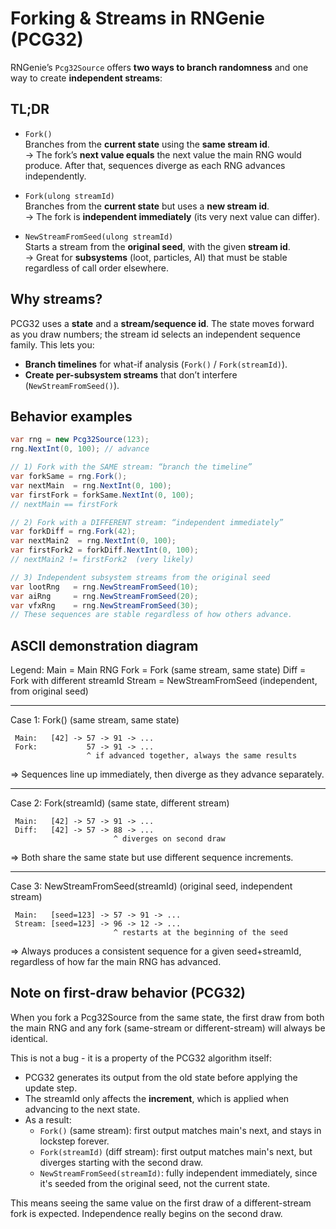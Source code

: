 # Forking & Streams in RNGenie (PCG32)

RNGenie’s `Pcg32Source` offers **two ways to branch randomness** and one way to create **independent streams**:

## TL;DR

- `Fork()`  
  Branches from the **current state** using the **same stream id**.  
  → The fork’s **next value equals** the next value the main RNG would produce. After that, sequences diverge as each RNG advances independently.

- `Fork(ulong streamId)`  
  Branches from the **current state** but uses a **new stream id**.  
  → The fork is **independent immediately** (its very next value can differ).

- `NewStreamFromSeed(ulong streamId)`  
  Starts a stream from the **original seed**, with the given **stream id**.  
  → Great for **subsystems** (loot, particles, AI) that must be stable regardless of call order elsewhere.

## Why streams?

PCG32 uses a **state** and a **stream/sequence id**. The state moves forward as you draw numbers; the stream id selects an independent sequence family. This lets you:

- **Branch timelines** for what-if analysis (`Fork()` / `Fork(streamId)`).
- **Create per-subsystem streams** that don’t interfere (`NewStreamFromSeed()`).

## Behavior examples

```csharp
var rng = new Pcg32Source(123);
rng.NextInt(0, 100); // advance

// 1) Fork with the SAME stream: “branch the timeline”
var forkSame = rng.Fork();
var nextMain  = rng.NextInt(0, 100);
var firstFork = forkSame.NextInt(0, 100);
// nextMain == firstFork

// 2) Fork with a DIFFERENT stream: “independent immediately”
var forkDiff = rng.Fork(42);
var nextMain2  = rng.NextInt(0, 100);
var firstFork2 = forkDiff.NextInt(0, 100);
// nextMain2 != firstFork2  (very likely)

// 3) Independent subsystem streams from the original seed
var lootRng   = rng.NewStreamFromSeed(10);
var aiRng     = rng.NewStreamFromSeed(20);
var vfxRng    = rng.NewStreamFromSeed(30);
// These sequences are stable regardless of how others advance.
```

## ASCII demonstration diagram

Legend:
 Main   = Main RNG
 Fork   = Fork (same stream, same state)
 Diff   = Fork with different streamId
 Stream = NewStreamFromSeed (independent, from original seed)

-----------------------------------------------------------------

Case 1: Fork()  (same stream, same state)

```text
 Main:   [42] -> 57 -> 91 -> ...
 Fork:           57 -> 91 -> ...
                 ^ if advanced together, always the same results
```

=> Sequences line up immediately, then diverge as they advance separately.

-----------------------------------------------------------------

Case 2: Fork(streamId)  (same state, different stream)

```text
 Main:   [42] -> 57 -> 91 -> ...
 Diff:   [42] -> 57 -> 88 -> ...
                       ^ diverges on second draw
```

=> Both share the same state but use different sequence increments.

-----------------------------------------------------------------

Case 3: NewStreamFromSeed(streamId)  (original seed, independent stream)

```text
 Main:   [seed=123] -> 57 -> 91 -> ...
 Stream: [seed=123] -> 96 -> 12 -> ...
                       ^ restarts at the beginning of the seed
```

=> Always produces a consistent sequence for a given seed+streamId,
   regardless of how far the main RNG has advanced.

## Note on first-draw behavior (PCG32)

When you fork a Pcg32Source from the same state, the first draw from both the main RNG and any fork
(same-stream or different-stream) will always be identical.

This is not a bug - it is a property of the PCG32 algorithm itself:
- PCG32 generates its output from the old state before applying the update step.
- The streamId only affects the **increment**, which is applied when advancing to the next state.
- As a result:
  - `Fork()` (same stream):         first output matches main's next, and stays in lockstep forever.
  - `Fork(streamId)` (diff stream): first output matches main's next, but diverges starting with the second draw.
  - `NewStreamFromSeed(streamId)`:  fully independent immediately, since it's seeded from the original seed, not the current state.

This means seeing the same value on the first draw of a different-stream fork is expected.
Independence really begins on the second draw.
